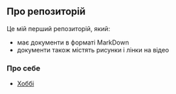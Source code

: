 ## Про репозиторій

Це мій перший репозиторій, який:

*   має документи в форматі MarkDown
*   документи також містять рисунки і лінки на відео

### Про себе
- [Хоббі](hobby.md)
